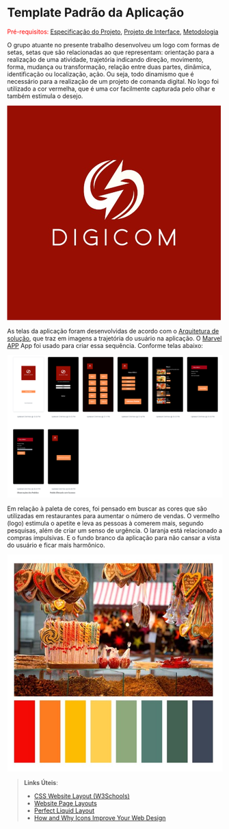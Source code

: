 # Template Padrão da Aplicação

<span style="color:red">Pré-requisitos: <a href="2-Especificação do Projeto.md"> Especificação do Projeto</a></span>, <a href="3-Projeto de Interface.md"> Projeto de Interface</a>, <a href="4-Metodologia.md"> Metodologia</a>

O grupo atuante no presente trabalho desenvolveu um logo com formas de setas, setas que são relacionadas ao que representam: orientação para a realização de uma atividade, trajetória indicando direção, movimento, forma, mudança ou transformação, relação entre duas partes, dinâmica, identificação ou localização, ação. Ou seja, todo dinamismo que é necessário para a realização de um projeto de comanda digital. No logo foi utilizado a cor vermelha, que é uma cor facilmente capturada pelo olhar e também estimula o desejo.

![image](https://github.com/ICEI-PUC-Minas-PMV-ADS/pmv-ads-2022-2-e3-proj-mov-t2-comanda-digital/blob/83055d42bf7bf483061c2e4c081a618e911e887b/docs/img/Logo%20Projeto%20Comanda%20Digital%20DIGICOM.jpeg)

As telas da aplicação foram desenvolvidas de acordo com o <a href="docs/05-Arquitetura da Solução.md"> Arquitetura de solução</a>, que traz em imagens a trajetória do usuário na aplicação. O [Marvel APP](https://marvelapp.com/project/5873425Marvel) App foi usado para criar essa sequência. Conforme telas abaixo:

![image](https://github.com/ICEI-PUC-Minas-PMV-ADS/pmv-ads-2022-2-e3-proj-mov-t2-comanda-digital/blob/main/docs/img/wireframes.png)

Em relação à paleta de cores, foi pensado em buscar as cores que são utilizadas em restaurantes para aumentar o número de vendas. O vermelho (logo) estimula o apetite e leva as pessoas à comerem mais, segundo pesquisas, além de criar um senso de urgência. O laranja está relacionado a compras impulsivas. E o fundo branco da aplicação para não cansar a vista do usuário e ficar mais harmônico.

![image](https://github.com/ICEI-PUC-Minas-PMV-ADS/pmv-ads-2022-2-e3-proj-mov-t2-comanda-digital/blob/main/docs/img/Paleta%20de%20Cores.jpeg)


> **Links Úteis**:
>
> - [CSS Website Layout (W3Schools)](https://www.w3schools.com/css/css_website_layout.asp)
> - [Website Page Layouts](http://www.cellbiol.com/bioinformatics_web_development/chapter-3-your-first-web-page-learning-html-and-css/website-page-layouts/)
> - [Perfect Liquid Layout](https://matthewjamestaylor.com/perfect-liquid-layouts)
> - [How and Why Icons Improve Your Web Design](https://usabilla.com/blog/how-and-why-icons-improve-you-web-design/)

